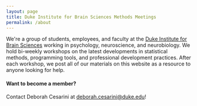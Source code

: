 ```yaml
---
layout: page
title: Duke Institute for Brain Sciences Methods Meetings
permalink: /about
---
```


<div class="col-md-8 pr-5">

<p>We're a group of students, employees, and faculty at the <a href="https://dibs.duke.edu">Duke Institute for Brain Sciences</a> working in psychology, neuroscience, and neurobiology. We hold bi-weekly workshops on the latest developments in statistical methods, programming tools, and professional development practices. After each workshop, we post all of our materials on this website as a resource to anyone looking for help.</p>

<h4>Want to become a member?</h4>

<p>Contact Deborah Cesarini at <a href = "mailto: deborah.cesarini@duke.edu">deborah.cesarini@duke.edu</a>!</p>

</div>
